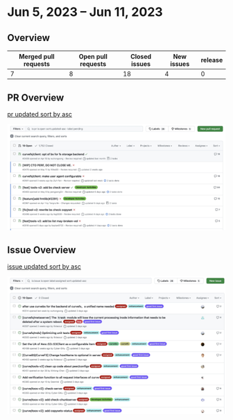 # Jun 5, 2023 – Jun 11, 2023

## Overview

| Merged pull requests | Open pull requests | Closed issues | New issues | release |
|-- | -- | -- | -- | -- |
| 7 | 8 | 18 | 4 | 0 |

## PR Overview

[pr updated sort by asc](https://github.com/opencurve/curve/pulls?q=is%3Apr+is%3Aopen+sort%3Aupdated-asc+-label%3Apending)

![pr updated sort by asc](./images/2023-06-12-pr.jpg)

## Issue Overview

[issue updated sort by asc](https://github.com/opencurve/curve/issues?q=is%3Aissue+is%3Aopen+label%3Aassigned+sort%3Aupdated-asc)

![issue updated sort by asc](./images/2023-06-12-issue.jpg)